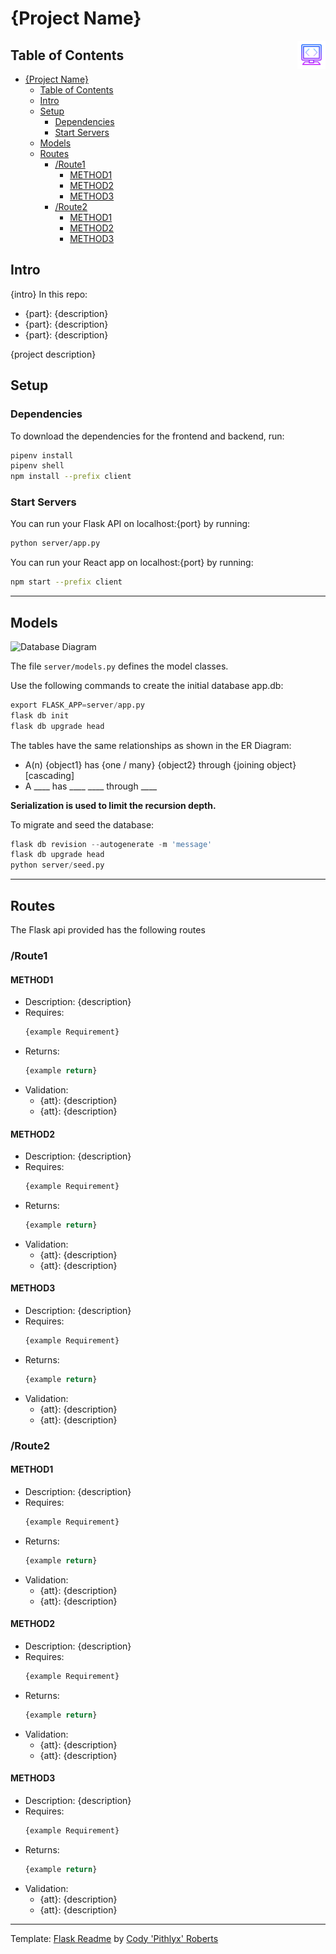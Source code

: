 # {Project Name}
<img src="./src/icon.png" align="right"
     alt="{alt_text}" width="45" height="45">
## Table of Contents
- [{Project Name}](#project-name)
  - [Table of Contents](#table-of-contents)
  - [Intro](#intro)
  - [Setup](#setup)
    - [Dependencies](#dependencies)
    - [Start Servers](#start-servers)
  - [Models](#models)
  - [Routes](#routes)
    - [/Route1](#route1)
      - [METHOD1](#method1)
      - [METHOD2](#method2)
      - [METHOD3](#method3)
    - [/Route2](#route2)
      - [METHOD1](#method1-1)
      - [METHOD2](#method2-1)
      - [METHOD3](#method3-1)
## Intro
{intro}
In this repo:
  - {part}: {description}
  - {part}: {description}
  - {part}: {description}


{project description}

## Setup
### Dependencies
To download the dependencies for the frontend and backend, run:
```bash
pipenv install
pipenv shell
npm install --prefix client
```
### Start Servers
You can run your Flask API on localhost:{port} by running:
```bash
python server/app.py
```
You can run your React app on localhost:{port} by running:
```bash
npm start --prefix client
```
***
## Models
![Database Diagram](README/db_example.png)

The file `server/models.py` defines the model classes.

Use the following commands to create the initial database app.db:
```python
export FLASK_APP=server/app.py
flask db init
flask db upgrade head
```
The tables have the same relationships as shown in the ER Diagram:
- A(n) {object1} has {one / many} {object2} through {joining object} [cascading]
- A ____ has ____ ____ through ____
  

**Serialization is used to limit the recursion depth.**

To migrate and seed the database:
```python
flask db revision --autogenerate -m 'message'
flask db upgrade head
python server/seed.py
```

***
## Routes

The Flask api provided has the following routes

### /Route1

#### METHOD1
  - Description: {description}
  - Requires:
    ```python
    {example Requirement}
    ```
  - Returns:
    ```python
    {example return}
    ```
  - Validation:
    - {att}: {description}
    - {att}: {description}
#### METHOD2
  - Description: {description}
  - Requires:
    ```python
    {example Requirement}
    ```
  - Returns:
    ```python
    {example return}
    ```
  - Validation:
    - {att}: {description}
    - {att}: {description}
#### METHOD3
  - Description: {description}
  - Requires:
    ```python
    {example Requirement}
    ```
  - Returns:
    ```python
    {example return}
    ```
  - Validation:
    - {att}: {description}
    - {att}: {description}
  
### /Route2

#### METHOD1
  - Description: {description}
  - Requires:
    ```python
    {example Requirement}
    ```
  - Returns:
    ```python
    {example return}
    ```
  - Validation:
    - {att}: {description}
    - {att}: {description}
#### METHOD2
  - Description: {description}
  - Requires:
    ```python
    {example Requirement}
    ```
  - Returns:
    ```python
    {example return}
    ```
  - Validation:
    - {att}: {description}
    - {att}: {description}
#### METHOD3
  - Description: {description}
  - Requires:
    ```python
    {example Requirement}
    ```
  - Returns:
    ```python
    {example return}
    ```
  - Validation:
    - {att}: {description}
    - {att}: {description}


---
Template: [Flask Readme](https://github.com/pithlyx/readme) by [Cody 'Pithlyx' Roberts](https://github.com/pithlyx)